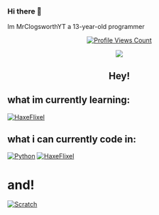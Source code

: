 ### Hi there 👋
Im MrClogsworthYT a 13-year-old programmer
<a href="https://github.com/MrClogsworthYT">
<p align="center">
  <img src="https://komarev.com/ghpvc/?username=MrClogsworthYT" alt="Profile Views Count">
</p>
</a>

<p align="center">
  <img src="https://github-readme-stats.vercel.app/api/?username=MrClogsworthYT&title_color=4F8CC9&text_color=9f9f9f&show_icons=true&bg_color=00000000&hide_border=true&icon_color=4F8CC9&hide_title=true&count_private=true" />
</p>

<h2 align="center">Hey!</h2>

## what im currently learning:

[![HaxeFlixel](https://avatars.githubusercontent.com/u/4309553?s=100&v=4)](https://haxeflixel.com/)

## what i can currently code in:

[![Python](https://upload.wikimedia.org/wikipedia/commons/c/c3/Python-logo-notext.svg)](https://python.org)
[![HaxeFlixel](https://avatars.githubusercontent.com/u/4309553?s=100&v=4)](https://haxeflixel.com)

# and!

[![Scratch](https://en.scratch-wiki.info/w/images/Logo.png)](https://scratch.mit.edu)
